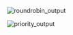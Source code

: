 ![roundrobin_output](https://github.com/user-attachments/assets/b301b1cd-e401-4e9c-ad49-649a6da4de8b)

![priority_output](https://github.com/user-attachments/assets/bc4da94f-3509-4c05-9058-4ad8b18d58a6)
